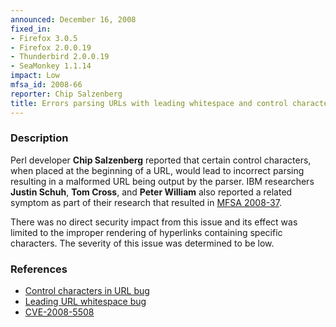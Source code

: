 ```yaml
---
announced: December 16, 2008
fixed_in:
- Firefox 3.0.5
- Firefox 2.0.0.19
- Thunderbird 2.0.0.19
- SeaMonkey 1.1.14
impact: Low
mfsa_id: 2008-66
reporter: Chip Salzenberg
title: Errors parsing URLs with leading whitespace and control characters
---
```


<h3>Description</h3>

<p>Perl developer <strong>Chip Salzenberg</strong> reported that
certain control characters, when placed at the beginning of a URL,
would lead to incorrect parsing resulting in a malformed URL being
output by the parser.  IBM researchers <strong>Justin Schuh</strong>,
<strong>Tom Cross</strong>, and <strong>Peter William</strong> also
reported a related symptom as part of their research that resulted in
<a href="mfsa2008-37.html">MFSA 2008-37</a>.

</p><p>There was no direct security impact from this issue and its effect
was limited to the improper rendering of hyperlinks containing
specific characters.  The severity of this issue was determined to be
low.</p>

<h3>References</h3>

<ul>
  <li><a href="https://bugzilla.mozilla.org/show_bug.cgi?id=425046">Control characters in URL bug</a></li>
  <li><a href="https://bugzilla.mozilla.org/show_bug.cgi?id=451613">Leading URL whitespace bug</a></li>
  <li><a class="ex-ref" href="http://cve.mitre.org/cgi-bin/cvename.cgi?name=CVE-2008-5508">CVE-2008-5508</a></li>
</ul>



